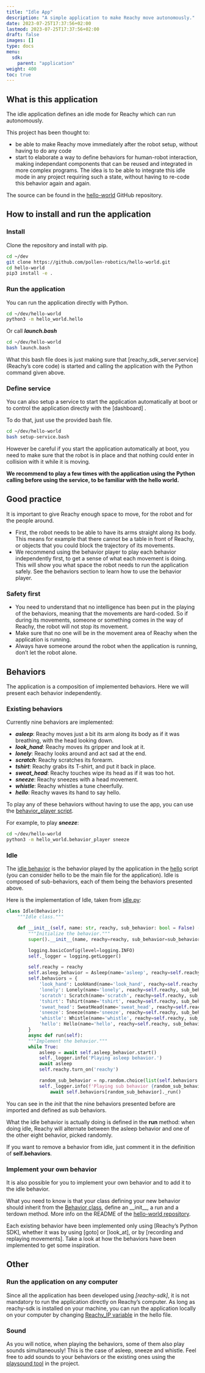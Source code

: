 ```yaml
---
title: "Idle App"
description: "A simple application to make Reachy move autonomously."
date: 2023-07-25T17:37:56+02:00
lastmod: 2023-07-25T17:37:56+02:00
draft: false
images: []
type: docs
menu:
  sdk:
    parent: "application"
weight: 400
toc: true
---
```


## What is this application

The idle application defines an idle mode for Reachy which can run autonomously.

This project has been thought to:

- be able to make Reachy move immediately after the robot setup, without having to do any code
- start to elaborate a way to define behaviors for human-robot
interaction, making independant components that can be reused and
integrated in more complex programs. The idea is to be able to integrate this idle mode in any project requiring such a state, without having to re-code this behavior again and again.

The source can be found in the <a href="https://github.com/pollen-robotics/hello-world" target="_blank">hello-world</a> GitHub repository.

## How to install and run the application

### Install

Clone the repository and install with pip.

```bash
cd ~/dev
git clone https://github.com/pollen-robotics/hello-world.git
cd hello-world
pip3 install -e .
```

### Run the application
You can run the application directly with Python.
```bash
cd ~/dev/hello-world
python3 -m hello_world.hello
```

Or call ***launch.bash***

```bash
cd ~/dev/hello-world
bash launch.bash
```

What this bash file does is just making sure that [reachy_sdk_server.service] (Reachy’s core code) is started and calling the application with the Python command given above.

### Define service
You can also setup a service to start the application automatically at boot or to control the application directly with the [dashboard] .

To do that, just use the provided bash file.
```bash
cd ~/dev/hello-world
bash setup-service.bash
```
However be careful if you start the application automatically at boot, you need to make sure that the robot is in place and that nothing could enter in collision with it while it is moving.

**We recommend to play a few times with the application using the Python calling before using the service, to be familiar with the hello world.**

## Good practice
It is important to give Reachy enough space to move, for the robot and for the people around.

- First, the robot needs to be able to have its arms straight along its body. This means for example that there cannot be a table in front of Reachy, or objects that you could block the trajectory of its movements.
- We recommend using the behavior player to play each behavior independently first, to get a sense of what each movement is doing. This will show you what space the robot needs to run the application safely. See the behaviors section to learn how to use the behavior player.

### Safety first

- You need to understand that no intelligence has been put in the playing of the behaviors, meaning that the movements are hard-coded. So if during its movements, someone or something comes in the way of Reachy, the robot will not stop its movement.
- Make sure that no one will be in the movement area of Reachy when the application is running.
- Always have someone around the robot when the application is running, don’t let the robot alone.

## Behaviors
The application is a composition of implemented behaviors. Here we will present each behavior independently.

### Existing behaviors

Currently nine behaviors are implemented:

- ***asleep***: Reachy moves just a bit its arm along its body as if it was breathing, with the head looking down.
- ***look_hand***: Reachy moves its gripper and look at it.
- ***lonely***: Reachy looks around and act sad at the end.
- ***scratch***: Reachy scratches its forearm.
- ***tshirt***: Reachy grabs its T-shirt, and put it back in place.
- ***sweat_head***: Reachy touches wipe its head as if it was too hot.
- ***sneeze***: Reachy sneezes with a head movement.
- ***whistle***: Reachy whistles a tune cheerfully.
- ***hello***: Reachy waves its hand to say hello.

To play any of these behaviors without having to use the app, you can use the <a href="https://github.com/pollen-robotics/hello-world/tree/main/hello_world/behavior_player.py" target="_blank">behavior_player script</a>.

For example, to play ***sneeze***:

```bash
cd ~/dev/hello-world
python3 -m hello_world.behavior_player sneeze
```

### Idle

The <a href="https://github.com/pollen-robotics/hello-world/tree/main/hello_world/behaviors/idle.py" target="_blank">idle behavior</a> is the behavior played by the application in the <a href="https://github.com/pollen-robotics/hello-world/tree/main/hello_world/hello.py" target="_blank">hello</a> script (you can consider hello to be the main file for the application). Idle is composed of sub-behaviors, each of them being the behaviors presented above.

Here is the implementation of Idle, taken from <a href="https://github.com/pollen-robotics/hello-world/tree/main/hello_world/behaviors/idle.py" target="_blank">idle.py</a>:

```python
class Idle(Behavior):
    """Idle class."""

    def __init__(self, name: str, reachy, sub_behavior: bool = False) -> None:
        """Initialize the behavior."""
        super().__init__(name, reachy=reachy, sub_behavior=sub_behavior)

        logging.basicConfig(level=logging.INFO)
        self._logger = logging.getLogger()

        self.reachy = reachy
        self.asleep_behavior = Asleep(name='asleep', reachy=self.reachy, sub_behavior=True)
        self.behaviors = {
            'look_hand': LookHand(name='look_hand', reachy=self.reachy, sub_behavior=True),
            'lonely': Lonely(name='lonely', reachy=self.reachy, sub_behavior=True),
            'scratch': Scratch(name='scratch', reachy=self.reachy, sub_behavior=True),
            'tshirt': Tshirt(name='tshirt', reachy=self.reachy, sub_behavior=True),
            'sweat_head': SweatHead(name='sweat_head', reachy=self.reachy, sub_behavior=True),
            'sneeze': Sneeze(name='sneeze', reachy=self.reachy, sub_behavior=True),
            'whistle': Whistle(name='whistle', reachy=self.reachy, sub_behavior=True),
            'hello': Hello(name='hello', reachy=self.reachy, sub_behavior=True)
        }
		async def run(self):
        """Implement the behavior."""
        while True:
            asleep = await self.asleep_behavior.start()
            self._logger.info('Playing asleep behavior.')
            await asleep
            self.reachy.turn_on('reachy')

            random_sub_behavior = np.random.choice(list(self.behaviors.keys()))
            self._logger.info(f'Playing sub behavior {random_sub_behavior}')
	            await self.behaviors[random_sub_behavior]._run()
```

You can see in the *init* that the nine behaviors presented before are imported and defined as sub behaviors. 

What the idle behavior is actually doing is defined in the **run** method: when doing idle, Reachy will alternate between the asleep behavior and one of the other eight behavior, picked randomly.

If you want to remove a behavior from idle, just comment it in the definition of **self.behaviors**.

### Implement your own behavior

It is also possible for you to implement your own behavior and to add it to the idle behavior.

What you need to know is that your class defining your new behavior should inherit from the <a href="https://github.com/pollen-robotics/hello-world/tree/main/hello_world/behaviors/__init__.py" target="_blank">Behavior class</a>, define an \_\_init\_\_, a run and a terdown method. More info on the README of the <a href="https://github.com/pollen-robotics/hello-world#add-new-behaviors" target="_blank">hello-world repository</a>.

Each existing behavior have been implemented only using [Reachy’s Python SDK], whether it was by using [goto] or [look_at], or by [recording and replaying movements]. Take a look at how the behaviors have been implemented to get some inspiration.

## Other
### Run the application on any computer
Since all the application has been developed using *[reachy-sdk]*, it is not mandatory to run the application directly on Reachy’s computer. As long as reachy-sdk is installed on your machine, you can run the application locally on your computer by changing <a href="https://github.com/pollen-robotics/hello-world/blob/dc13915fddf366077797f42cad8d97119697706c/hello_world/hello.py#L18" target="_blank">Reachy_IP variable</a> in the hello file.

### Sound

As you will notice, when playing the behaviors, some of them also play sounds simultaneously! This is the case of asleep, sneeze and whistle. Feel free to add sounds to your behaviors or the existing ones using the <a href="https://github.com/pollen-robotics/hello-world/tree/main/hello_world/behaviors/player.py" target="_blank">playsound tool</a> in the project.